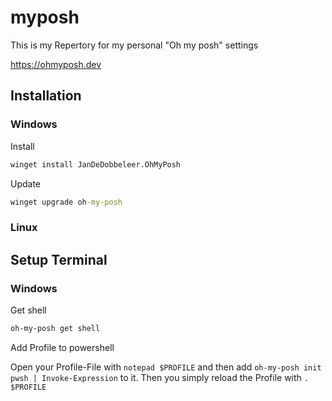 # myposh
This is my Repertory for my personal "Oh my posh" settings

https://ohmyposh.dev

## Installation

### Windows

Install
``` cmd 
winget install JanDeDobbeleer.OhMyPosh
```

Update
``` cmd 
winget upgrade oh-my-posh
```


### Linux

## Setup Terminal

### Windows

Get shell
```cmd
oh-my-posh get shell
```
Add Profile to powershell

Open your Profile-File with ``` notepad $PROFILE ``` and then add ```oh-my-posh init pwsh | Invoke-Expression``` to it. Then you simply reload the Profile with ``` . $PROFILE ```



